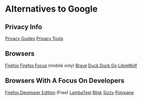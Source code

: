 # Alternatives to Google

## Privacy Info
[Privacy Guides](https://www.privacyguides.org/en/)
[Privacy Tools](https://www.privacytools.io/)

## Browsers
[Firefox](https://www.mozilla.org/en-US/firefox/)
[Firefox Focus](https://www.mozilla.org/en-US/firefox/browsers/mobile/focus/) (mobile only)
[Brave](https://brave.com/)
[Duck Duck Go](https://duckduckgo.com/app)
[LibreWolf](https://librewolf.net/)

## Browsers With A Focus On Developers
[Firefox Developer Edition](https://www.mozilla.org/en-US/firefox/developer/) (Free)
[LambaTest](https://www.lambdatest.com/)
[Blisk](https://blisk.io/)
[Sizzy](https://sizzy.co/)
[Polypane](https://polypane.app/)
[]()